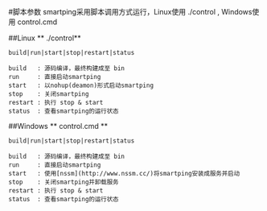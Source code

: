 #脚本参数
smartping采用脚本调用方式运行，Linux使用 ./control , Windows使用 control.cmd 

##Linux
** ./control**

```
build|run|start|stop|restart|status

build   : 源码编译，最终构建成至 bin
run     : 直接启动smartping
start   : 以nohup(deamon)形式启动smartping
stop    : 关闭smartping
restart : 执行 stop & start
status  : 查看smartping的运行状态
```

##Windows
** control.cmd **

```
build|run|start|stop|restart|status

build   : 源码编译，最终构建成至 bin
run     : 直接启动smartping
start   : 使用[nssm](http://www.nssm.cc/)将smartping安装成服务并启动
stop    : 关闭smartping并卸载服务
restart : 执行 stop & start
status  : 查看smartping的运行状态
```

